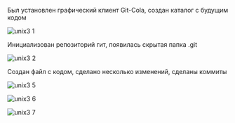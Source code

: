 Был установлен графический клиент Git-Cola, создан каталог с будущим кодом

![unix3 1](https://user-images.githubusercontent.com/91433112/141878956-e66660dd-83a5-4dfb-9deb-62b5c751f97a.png)

Инициализован репозиторий гит, появилась скрытая папка .git

![unix3 2](https://user-images.githubusercontent.com/91433112/141878963-b99b3ef4-1a49-4df6-b25b-30ad8151a916.png)

Создан файл с кодом, сделано несколько изменений, сделаны коммиты

![unix3 5](https://user-images.githubusercontent.com/91433112/141878979-68b7a297-6f49-4686-850c-53f5d1931af0.png)

![unix3 6](https://user-images.githubusercontent.com/91433112/141878985-8794b61e-9aca-4362-b1ba-755c2e948722.png)

![unix3 7](https://user-images.githubusercontent.com/91433112/141879002-f2bd4f66-b8cf-4bd2-8b45-d607107268b0.png)


